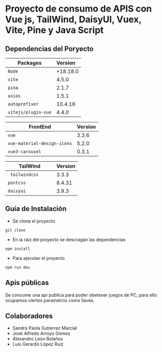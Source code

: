# Proyecto de consumo de APIS con Vue js, TailWind, DaisyUI, Vuex, Vite, Pine y Java Script
## Dependencias del Poryecto

|  Packages               | Version       |
| ----------------------- |:------------- |
| `Node`                  |  +18.18.0     |
| `vite`                  |  4.5.0        |
| `pina`                  |  2.1.7        |
| `axios`                 |  1.5.1        |
| `autoprefixer`          |  10.4.16       |
| `vitejs/plugin-vue`     |  4.4.0       |

|  FrontEnd               | Version       |
| ----------------------- |:------------- |
| `vue`                   |  3.3.6        |
| `vue-material-design-icons`|  5.2.0       |
| `vue3-carousel`         |  0.3.1      |


|  TailWind               | Version       |
| ----------------------- |:------------- |
| ` tailwindcss`          |  3.3.3     |
| `postcss`               |  8.4.31      |
| `daisyui          `     |  3.9.3       |

## Guía de Instalación 
- Se clona el proyecto  
```
git clone 
```
- En la raiz del proyecto se descragan las dependencias 
```
npm install 
```
- Para ejecutar el proyecto
```
npm run dev 
```
## Apís públicas
Se concume una api publica para poder obetener juegos de PC, para ello ocupamos ciertos parametros como llaves.
 
## Colaboradores
- Sandra Paola Gutierrez Marcial
- José Alfredo Arroyo Gómez
- Alexandro Leon Bolaños 
- Luis Gerardo López Ruiz 


